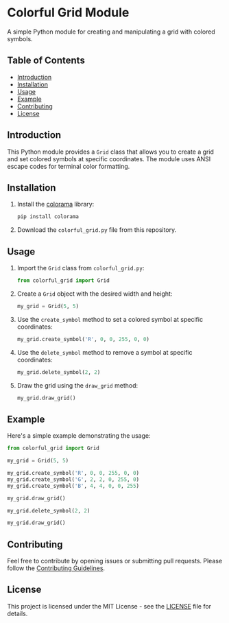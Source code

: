 # Colorful Grid Module

A simple Python module for creating and manipulating a grid with colored symbols.

## Table of Contents

- [Introduction](#introduction)
- [Installation](#installation)
- [Usage](#usage)
- [Example](#example)
- [Contributing](#contributing)
- [License](#license)

## Introduction

This Python module provides a `Grid` class that allows you to create a grid and set colored symbols at specific coordinates. The module uses ANSI escape codes for terminal color formatting.

## Installation

1. Install the [colorama](https://pypi.org/project/colorama/) library:

    ```bash
    pip install colorama
    ```

2. Download the `colorful_grid.py` file from this repository.

## Usage

1. Import the `Grid` class from `colorful_grid.py`:

    ```python
    from colorful_grid import Grid
    ```

2. Create a `Grid` object with the desired width and height:

    ```python
    my_grid = Grid(5, 5)
    ```

3. Use the `create_symbol` method to set a colored symbol at specific coordinates:

    ```python
    my_grid.create_symbol('R', 0, 0, 255, 0, 0)
    ```

4. Use the `delete_symbol` method to remove a symbol at specific coordinates:

    ```python
    my_grid.delete_symbol(2, 2)
    ```

5. Draw the grid using the `draw_grid` method:

    ```python
    my_grid.draw_grid()
    ```

## Example

Here's a simple example demonstrating the usage:

```python
from colorful_grid import Grid

my_grid = Grid(5, 5)

my_grid.create_symbol('R', 0, 0, 255, 0, 0)
my_grid.create_symbol('G', 2, 2, 0, 255, 0)
my_grid.create_symbol('B', 4, 4, 0, 0, 255)

my_grid.draw_grid()

my_grid.delete_symbol(2, 2)

my_grid.draw_grid()
```

## Contributing

Feel free to contribute by opening issues or submitting pull requests. Please follow the [Contributing Guidelines](CONTRIBUTING.md).

## License

This project is licensed under the MIT License - see the [LICENSE](LICENSE) file for details.
